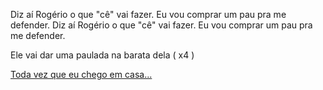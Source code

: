 Diz aí Rogério o que "cê" vai fazer.
Eu vou comprar um pau pra me defender.
Diz aí Rogério o que "cê" vai fazer.
Eu vou comprar um pau pra me defender.

Ele vai dar uma paulada na barata dela ( x4 )

[Toda vez que eu chego em casa...](barata/baratadavizinha.md)